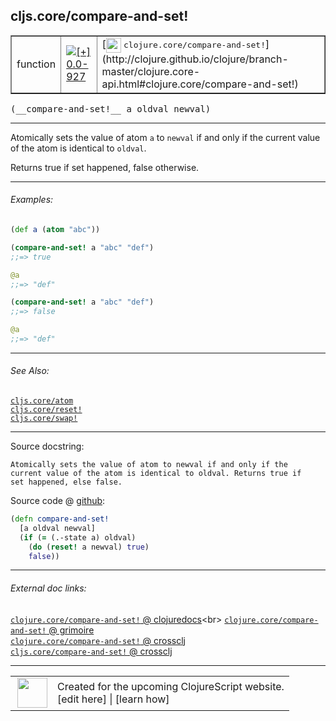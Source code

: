 ## cljs.core/compare-and-set!



 <table border="1">
<tr>
<td>function</td>
<td><a href="https://github.com/cljsinfo/cljs-api-docs/tree/0.0-927"><img valign="middle" alt="[+] 0.0-927" title="Added in 0.0-927" src="https://img.shields.io/badge/+-0.0--927-lightgrey.svg"></a> </td>
<td>
[<img height="24px" valign="middle" src="http://i.imgur.com/1GjPKvB.png"> <samp>clojure.core/compare-and-set!</samp>](http://clojure.github.io/clojure/branch-master/clojure.core-api.html#clojure.core/compare-and-set!)
</td>
</tr>
</table>


 <samp>
(__compare-and-set!__ a oldval newval)<br>
</samp>

---

Atomically sets the value of atom `a` to `newval` if and only if the current
value of the atom is identical to `oldval`.

Returns true if set happened, false otherwise.



---

###### Examples:

```clj
(def a (atom "abc"))

(compare-and-set! a "abc" "def")
;;=> true

@a
;;=> "def"

(compare-and-set! a "abc" "def")
;;=> false

@a
;;=> "def"
```



---

###### See Also:

[`cljs.core/atom`](../cljs.core/atom.md)<br>
[`cljs.core/reset!`](../cljs.core/resetBANG.md)<br>
[`cljs.core/swap!`](../cljs.core/swapBANG.md)<br>

---


Source docstring:

```
Atomically sets the value of atom to newval if and only if the
current value of the atom is identical to oldval. Returns true if
set happened, else false.
```


Source code @ [github](https://github.com/clojure/clojurescript/blob/r2127/src/cljs/cljs/core.cljs#L7040-L7047):

```clj
(defn compare-and-set!
  [a oldval newval]
  (if (= (.-state a) oldval)
    (do (reset! a newval) true)
    false))
```

<!--
Repo - tag - source tree - lines:

 <pre>
clojurescript @ r2127
└── src
    └── cljs
        └── cljs
            └── <ins>[core.cljs:7040-7047](https://github.com/clojure/clojurescript/blob/r2127/src/cljs/cljs/core.cljs#L7040-L7047)</ins>
</pre>

-->

---



###### External doc links:

[`clojure.core/compare-and-set!` @ clojuredocs](http://clojuredocs.org/clojure.core/compare-and-set!)<br>
[`clojure.core/compare-and-set!` @ grimoire](http://conj.io/store/v1/org.clojure/clojure/1.7.0-beta3/clj/clojure.core/compare-and-set%21/)<br>
[`clojure.core/compare-and-set!` @ crossclj](http://crossclj.info/fun/clojure.core/compare-and-set%21.html)<br>
[`cljs.core/compare-and-set!` @ crossclj](http://crossclj.info/fun/cljs.core.cljs/compare-and-set%21.html)<br>

---

 <table>
<tr><td>
<img valign="middle" align="right" width="48px" src="http://i.imgur.com/Hi20huC.png">
</td><td>
Created for the upcoming ClojureScript website.<br>
[edit here] | [learn how]
</td></tr></table>

[edit here]:https://github.com/cljsinfo/cljs-api-docs/blob/master/cljsdoc/cljs.core/compare-and-setBANG.cljsdoc
[learn how]:https://github.com/cljsinfo/cljs-api-docs/wiki/cljsdoc-files

<!--

This information was too distracting to show to readers, but I'll leave it
commented here since it is helpful to:

- pretty-print the data used to generate this document
- and show how to retrieve that data



The API data for this symbol:

```clj
{:description "Atomically sets the value of atom `a` to `newval` if and only if the current\nvalue of the atom is identical to `oldval`.\n\nReturns true if set happened, false otherwise.",
 :ns "cljs.core",
 :name "compare-and-set!",
 :signature ["[a oldval newval]"],
 :history [["+" "0.0-927"]],
 :type "function",
 :related ["cljs.core/atom" "cljs.core/reset!" "cljs.core/swap!"],
 :full-name-encode "cljs.core/compare-and-setBANG",
 :source {:code "(defn compare-and-set!\n  [a oldval newval]\n  (if (= (.-state a) oldval)\n    (do (reset! a newval) true)\n    false))",
          :title "Source code",
          :repo "clojurescript",
          :tag "r2127",
          :filename "src/cljs/cljs/core.cljs",
          :lines [7040 7047]},
 :examples [{:id "1fa306",
             :content "```clj\n(def a (atom \"abc\"))\n\n(compare-and-set! a \"abc\" \"def\")\n;;=> true\n\n@a\n;;=> \"def\"\n\n(compare-and-set! a \"abc\" \"def\")\n;;=> false\n\n@a\n;;=> \"def\"\n```"}],
 :full-name "cljs.core/compare-and-set!",
 :clj-symbol "clojure.core/compare-and-set!",
 :docstring "Atomically sets the value of atom to newval if and only if the\ncurrent value of the atom is identical to oldval. Returns true if\nset happened, else false."}

```

Retrieve the API data for this symbol:

```clj
;; from Clojure REPL
(require '[clojure.edn :as edn])
(-> (slurp "https://raw.githubusercontent.com/cljsinfo/cljs-api-docs/catalog/cljs-api.edn")
    (edn/read-string)
    (get-in [:symbols "cljs.core/compare-and-set!"]))
```

-->
